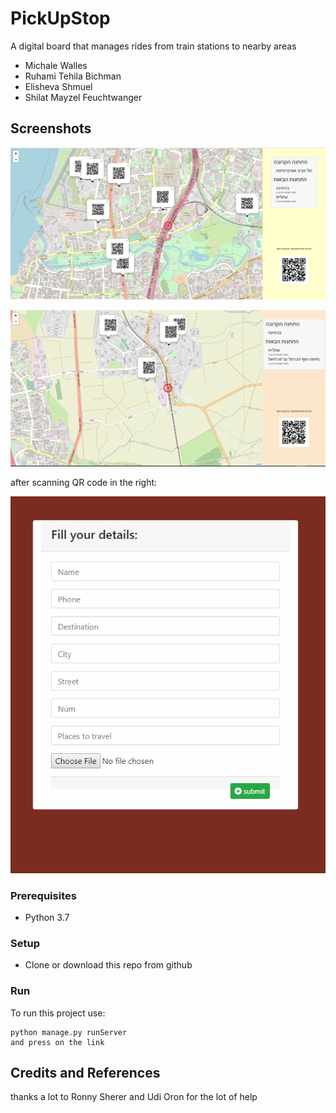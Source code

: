 # PickUpStop
A digital board that manages rides from train stations to nearby areas

* Michale Walles
* Ruhami Tehila Bichman
* Elisheva Shmuel
* Shilat Mayzel Feuchtwanger

## Screenshots

![SCREESHOT DECSRIPTION](screenshots/main_screen.PNG)

![SCREESHOT DECSRIPTION](screenshots/main_screen2.PNG)

after scanning QR code in the right: 

![SCREESHOT DECSRIPTION](screenshots/details_screenShot.PNG)

### Prerequisites
* Python 3.7


### Setup
* Clone or download this repo from github

### Run
To run this project use:

    python manage.py runServer
    and press on the link

## Credits and References
thanks a lot to Ronny Sherer and Udi Oron for the lot of help

